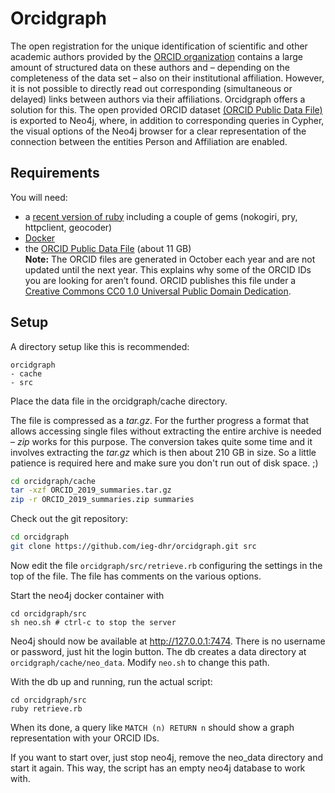 # Orcidgraph

The open registration for the unique identification of scientific and other academic authors provided by the [ORCID organization](https://orcid.org) contains a large amount of structured data on these authors and – depending on the completeness of the data set – also on their institutional affiliation. However, it is not possible to directly read out corresponding (simultaneous or delayed) links between authors via their affiliations. Orcidgraph offers a solution for this. The open provided ORCID dataset [(ORCID Public Data File)](https://support.orcid.org/hc/en-us/articles/360006897394-How-do-I-get-the-public-data-file-) is exported to Neo4j, where, in addition to corresponding queries in Cypher, the visual options of the Neo4j browser for a clear representation of the connection between the entities Person and Affiliation are enabled.

## Requirements

You will need: 
* a [recent version of ruby](https://www.ruby-lang.org/en/downloads/branches/) including a couple of gems (nokogiri, pry, httpclient, geocoder)
* [Docker](https://www.docker.com/)
* the [ORCID Public Data File](https://support.orcid.org/hc/en-us/articles/360006897394-How-do-I-get-the-public-data-file-) (about 11 GB)  
    **Note:** The ORCID files are generated in October each year and are not updated
until the next year. This explains why some of the ORCID IDs you are looking for
aren’t found. ORCID publishes this file under a [Creative Commons CC0 1.0 Universal Public Domain Dedication](https://creativecommons.org/publicdomain/zero/1.0/).

## Setup

A directory setup like this is recommended:

~~~
orcidgraph
- cache
- src
~~~

Place the data file in the orcidgraph/cache directory.

The file is compressed as a *tar.gz*. For the further progress a format that allows accessing single files without extracting the entire archive is needed – *zip* works for this purpose. The conversion takes quite some time and it involves extracting the *tar.gz* which is then about 210 GB in size. So a little patience is required here and make sure you don't run out of disk space. ;)

~~~bash
cd orcidgraph/cache
tar -xzf ORCID_2019_summaries.tar.gz
zip -r ORCID_2019_summaries.zip summaries
~~~

Check out the git repository:

~~~bash
cd orcidgraph
git clone https://github.com/ieg-dhr/orcidgraph.git src
~~~

Now edit the file `orcidgraph/src/retrieve.rb` configuring the settings in the
top of the file. The file has comments on the various options.

Start the neo4j docker container with

~~~
cd orcidgraph/src
sh neo.sh # ctrl-c to stop the server
~~~

Neo4j should now be available at http://127.0.0.1:7474. There is no username or
password, just hit the login button. The db creates a data directory at
`orcidgraph/cache/neo_data`. Modify `neo.sh` to change this path.

With the db up and running, run the actual script:

~~~
cd orcidgraph/src
ruby retrieve.rb
~~~

When its done, a query like `MATCH (n) RETURN n` should show a graph
representation with your ORCID IDs.

If you want to start over, just stop neo4j, remove the neo_data directory and
start it again. This way, the script has an empty neo4j database to work with.
